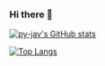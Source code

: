 ### Hi there 👋

[![py-jav's GitHub stats](https://github-readme-stats.vercel.app/api?username=py-jav&theme=vue-dark&show_icons=true)](https://github.com/py-jav/github-readme-stats)

[![Top Langs](https://github-readme-stats.vercel.app/api/top-langs/?username=py-jav&theme=vue-dark&show_icons=true&layout=compact)](https://github.com/py-jav/github-readme-stats)

<!--
**py-jav/py-jav** is a ✨ _special_ ✨ repository because its `README.md` (this file) appears on your GitHub profile.

Here are some ideas to get you started:

- 🔭 I’m currently working on ...
- 🌱 I’m currently learning ...
- 👯 I’m looking to collaborate on ...
- 🤔 I’m looking for help with ...
- 💬 Ask me about ...
- 📫 How to reach me: ...
- 😄 Pronouns: ...
- ⚡ Fun fact: ...
-->
